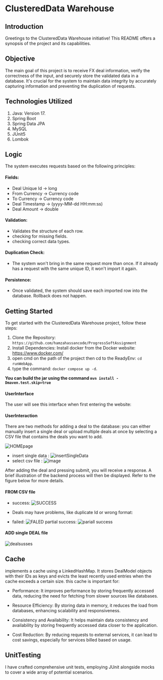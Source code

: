 # ClusteredData Warehouse
## Introduction
Greetings to the ClusteredData Warehouse initiative! This README offers a synopsis of the project and its capabilities.
## Objective
The main goal of this project is to receive FX deal information, verify the correctness of the input, and securely store the validated data in a database. It's crucial for the system to maintain data integrity by accurately capturing information and preventing the duplication of requests.
## Technologies Utilized
1. Java: Version 17.
2. Spring Boot
3. Spring Data JPA
4. MySQL 
5. JUnit5
6. Lombok
## Logic
The system executes requests based on the following principles:

#### Fields:
* Deal Unique Id -> long
* From Currency -> Currency code
* To Currency -> Currency code
* Deal Timestamp -> (yyyy-MM-dd HH:mm:ss)
* Deal Amount -> double
#### Validation:
- Validates the structure of each row.
- checking for missing fields.
- checking correct data types.
#### Duplication Check:
- The system won't bring in the same request more than once. If it already has a request with the same unique ID, it won't import it again.
#### Persistence:
* Once validated, the system should save each imported row into the database. Rollback does not happen.
## Getting Started
To get started with the ClusteredData Warehouse project, follow these steps:
1. Clone the Repository:
   ```https://github.com/hamzahassancode/ProgressSoftAssignment```
2. Install Dependencies: Install docker from the Docker website: https://www.docker.com/
4. open cmd on the path of the project then cd to the ReadyEnv: ```cd runWebApp```.
5. type the command: ```docker compose up -d```.

__You can build the jar using the command `mvn install -Dmaven.test.skip=true`__
#### UserInterface
The user will see this interface when first entering the website:



#### UserInteraction 
There are two methods for adding a deal to the database: you can either manually insert a single deal or upload multiple deals at once by selecting a CSV file that contains the deals you want to add.

![HOMEpage](https://github.com/hamzahassancode/ProgressSoftAssignment/assets/133760155/f1b14e3b-129a-45db-8929-8b87c1fd6999)

- insert single data :
![insertSingleData](https://github.com/hamzahassancode/ProgressSoftAssignment/assets/133760155/e2bffa26-27ed-49d0-b696-9ea72cb66b2a)
- select csv file :
  ![image](https://github.com/hamzahassancode/ProgressSoftAssignment/assets/133760155/0d0a3540-99da-4c29-9c81-d24251dff2d9)

After adding the deal and pressing submit, you will receive a response. A brief illustration of the backend process will then be displayed. Refer to the figure below for more details.

#### FROM CSV file

- success:
![SUCCESS](https://github.com/hamzahassancode/ProgressSoftAssignment/assets/133760155/d53848d3-88a1-46b5-bd79-ca222fddd7d6)

- Deals may have problems, like duplicate Id or wrong format:
- failed:
![FALED](https://github.com/hamzahassancode/ProgressSoftAssignment/assets/133760155/8f53404d-4d78-4ebb-94b0-fd21f850bc87)
partial success:
![pariall success](https://github.com/hamzahassancode/ProgressSoftAssignment/assets/133760155/d4da6b68-7811-43ee-810c-302da09150f6)

#### ADD single DEAL file
![dealsusses](https://github.com/hamzahassancode/ProgressSoftAssignment/assets/133760155/a97104b0-0c26-410f-a3dd-716fb62b7fe1)

## Cache
implements a cache using a LinkedHashMap. It stores DealModel objects with their IDs as keys and evicts the least recently used entries when the cache exceeds a certain size.
this cache is important for:

- Performance: It improves performance by storing frequently accessed data, reducing the need for fetching from slower sources like databases.

- Resource Efficiency: By storing data in memory, it reduces the load from databases, enhancing scalability and responsiveness.

- Consistency and Availability: It helps maintain data consistency and availability by storing frequently accessed data closer to the application.

- Cost Reduction: By reducing requests to external services, it can lead to cost savings, especially for services billed based on usage.

## UnitTesting
I have crafted comprehensive unit tests, employing JUnit alongside mocks to cover a wide array of potential scenarios.
